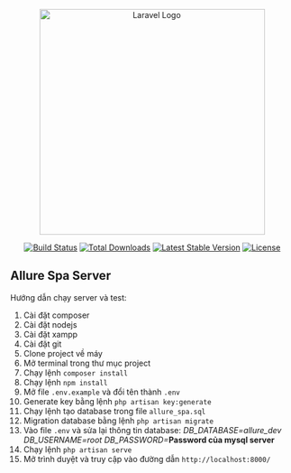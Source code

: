 <p align="center"><a href="https://laravel.com" target="_blank"><img src="https://raw.githubusercontent.com/laravel/art/master/logo-lockup/5%20SVG/2%20CMYK/1%20Full%20Color/laravel-logolockup-cmyk-red.svg" width="400" alt="Laravel Logo"></a></p>

<p align="center">
<a href="https://github.com/laravel/framework/actions"><img src="https://github.com/laravel/framework/workflows/tests/badge.svg" alt="Build Status"></a>
<a href="https://packagist.org/packages/laravel/framework"><img src="https://img.shields.io/packagist/dt/laravel/framework" alt="Total Downloads"></a>
<a href="https://packagist.org/packages/laravel/framework"><img src="https://img.shields.io/packagist/v/laravel/framework" alt="Latest Stable Version"></a>
<a href="https://packagist.org/packages/laravel/framework"><img src="https://img.shields.io/packagist/l/laravel/framework" alt="License"></a>
</p>

## Allure Spa Server

Hướng dẫn chạy server và test:
1. Cài đặt composer
2. Cài đặt nodejs
3. Cài đặt xampp
4. Cài đặt git
5. Clone project về máy
6. Mở terminal trong thư mục project
7. Chạy lệnh `composer install`
8. Chạy lệnh `npm install`
9. Mở file `.env.example` và đổi tên thành `.env`
10. Generate key bằng lệnh `php artisan key:generate`
11. Chạy lệnh tạo database trong file `allure_spa.sql`
12. Migration database bằng lệnh `php artisan migrate`
13. Vào file `.env` và sửa lại thông tin database:
    _DB_DATABASE=allure_dev_
    _DB_USERNAME=root_
    _DB_PASSWORD=_**Password của mysql server**
14. Chạy lệnh `php artisan serve`
15. Mở trình duyệt và truy cập vào đường dẫn `http://localhost:8000/`
